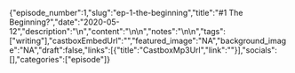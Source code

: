 {"episode_number":1,"slug":"ep-1-the-beginning","title":"#1 The Beginning?","date":"2020-05-12","description":"\n","content":"\n\n","notes":"\n\n","tags":["writing"],"castboxEmbedUrl":"","featured_image":"NA","background_image":"NA","draft":false,"links":[{"title":"CastboxMp3Url","link":""}],"socials":[],"categories":["episode"]}